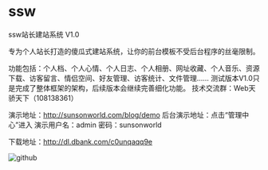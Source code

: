 ssw
===

ssw站长建站系统 V1.0

专为个人站长打造的傻瓜式建站系统，让你的前台模板不受后台程序的丝毫限制。

功能包括：个人档、个人心情、个人日志、个人相册、网址收藏、个人音乐、资源下载、访客留言、情侣空间、好友管理、访客统计、文件管理……
测试版本V1.0只是完成了整体框架的架构，后续版本会继续完善细化功能。
技术交流群：Web天骄天下（108138361）


演示地址：http://sunsonworld.com/blog/demo
后台演示地址：点击“管理中心”进入
演示用户名：admin  密码：sunsonworld

下载地址：http://dl.dbank.com/c0unqaqq9e

![github](https://raw.github.com/chinatjnet/ssw/master/introImg/1.png "intro1")
